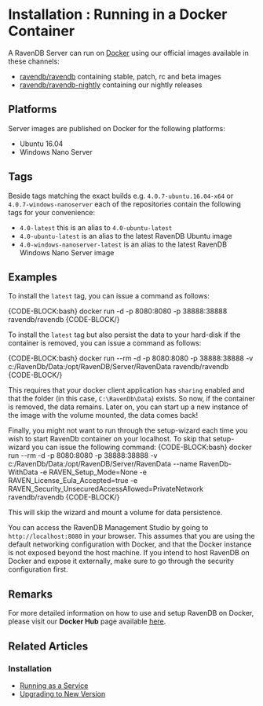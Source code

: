 # Installation : Running in a Docker Container

A RavenDB Server can run on [Docker](https://www.docker.com/) using our official images available in these channels:

- [ravendb/ravendb](https://hub.docker.com/r/ravendb/ravendb/) containing stable, patch, rc and beta images
- [ravendb/ravendb-nightly](https://hub.docker.com/r/ravendb/ravendb-nightly/) containing our nightly releases

## Platforms

Server images are published on Docker for the following platforms:

- Ubuntu 16.04
- Windows Nano Server

## Tags

Beside tags matching the exact builds e.g. `4.0.7-ubuntu.16.04-x64` or `4.0.7-windows-nanoserver` each of the repositories contain the following tags for your convenience:

- `4.0-latest` this is an alias to `4.0-ubuntu-latest`
- `4.0-ubuntu-latest` is an alias to the latest RavenDB Ubuntu image
- `4.0-windows-nanoserver-latest` is an alias to the latest RavenDB Windows Nano Server image

## Examples

To install the `latest` tag, you can issue a command as follows:

{CODE-BLOCK:bash}
docker run -d -p 8080:8080 -p 38888:38888 ravendb/ravendb
{CODE-BLOCK/}

To install the `latest` tag but also persist the data to your hard-disk if the container is removed, you can issue a command as follows:

{CODE-BLOCK:bash}
docker run --rm -d -p 8080:8080 -p 38888:38888 -v c:/RavenDb/Data:/opt/RavenDB/Server/RavenData ravendb/ravendb
{CODE-BLOCK/}

This requires that your docker client application has `sharing` enabled and that the folder (in this case, `C:\RavenDb\Data`) exists. So now, if the container is removed, the data remains. Later on, you can start up a new instance of the image with the volume mounted, the data comes back!

Finally, you might not want to run through the setup-wizard each time you wish to start RavenDb container on your localhost. To skip that setup-wizard you can issue the following command:
{CODE-BLOCK:bash}
docker run --rm -d -p 8080:8080 -p 38888:38888 -v c:/RavenDb/Data:/opt/RavenDB/Server/RavenData --name RavenDb-WithData -e RAVEN_Setup_Mode=None -e RAVEN_License_Eula_Accepted=true -e RAVEN_Security_UnsecuredAccessAllowed=PrivateNetwork ravendb/ravendb
{CODE-BLOCK/}

This will skip the wizard and mount a volume for data persistence.

You can access the RavenDB Management Studio by going to `http://localhost:8080` in your browser. This assumes that you are using the default networking configuration with Docker, and that the Docker instance is not exposed beyond the host machine. If you intend to host RavenDB on Docker and expose it externally, make sure to go through the security configuration first.

## Remarks

For more detailed information on how to use and setup RavenDB on Docker, please visit our **Docker Hub** page available [here](https://hub.docker.com/r/ravendb/ravendb/).

## Related Articles

### Installation

- [Running as a Service](../../start/installation/running-as-service)
- [Upgrading to New Version](../../start/installation/upgrading-to-new-version)
